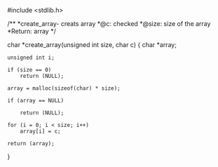 #include <stdlib.h>

/**
 *create_array- creats array
 *@c: checked
 *@size: size of the array
 *Return: array
 */

char *create_array(unsigned int size, char c)
{
	char *array;

	unsigned int i;

	if (size == 0)
		return (NULL);

	array = malloc(sizeof(char) * size);

	if (array == NULL)

		return (NULL);

	for (i = 0; i < size; i++)
		array[i] = c;

	return (array);
}
